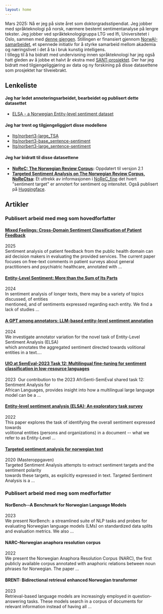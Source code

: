 ```yaml
---
layout: home
---
```


Mars 2025: Nå er jeg på siste året som doktorgradsstipendiat. Jeg jobber med språkteknologi på norsk, nærmere bestemt sentimentanalyse på lengre tekster. Jeg jobber ved språkteknologigruppa LTG ved Ifi, Universitetet i Oslo, sammen med [denne gjengen](https://www.mn.uio.no/ifi/english/research/groups/ltg/). Stillingen er finansiert gjennom [NorwAI-samarbeidet](https://www.ntnu.edu/norwai), et spennede initiativ for å styrke samarbeid mellom akademia og næringslivet i det å ta i bruk kunstig intelligens.  
I tillegg til å ha bidratt med undervisning innen språkteknologi har jeg også hatt gleden av å jobbe et halvt år ekstra med [SANT-prosjektet](https://www.mn.uio.no/ifi/english/research/projects/sant/). Der har jeg bidratt med tilgjengeliggjøring av data og ny forskining på disse datasettene som prosjektet har tilveiebrakt.

## Lenkeliste

#### Jeg har ledet annoteringsarbeidet, bearbeidet og publisert dette datasettet
- [ELSA - a Norwegian Entity-level sentiment dataset](https://github.com/ltgoslo/ELSA)

#### Jeg har trent og tilgjengeliggjort disse modellene
- [ltg/norbert3-large_TSA](https://huggingface.co/ltg/norbert3-large_TSA)
- [ltg/norbert3-base_sentence-sentiment](https://huggingface.co/ltg/norbert3-base_sentence-sentiment)
- [ltg/norbert3-large_sentence-sentiment](https://huggingface.co/ltg/norbert3-large_sentence-sentiment)

#### Jeg har bidratt til disse datasettene
- **[NoReC: The Norwegian Review Corpus](https://github.com/ltgoslo/norec):** Oppdatert til versjon 2.1
- **[Targeted Sentiment Analysis on The Norwegian Review Corpus, NoReCtsa](https://github.com/ltgoslo/norec_tsa):** Et uttrekk av informasjonen i [NoReC_fine](https://github.com/ltgoslo/norec_fine) det hvert "sentiment target" er annotert for sentiment og intensitet. Også publisert på [Huggingface](https://huggingface.co/datasets/ltg/norec_tsa).

## Artikler
### Publisert arbeid med meg som hovedforfatter

#### [Mixed Feelings: Cross-Domain Sentiment Classification of Patient Feedback](https://hdl.handle.net/10062/107250)
2025  
Sentiment analysis of patient feedback from the public health domain can aid decision makers in evaluating the provided services. The current paper focuses on free-text comments in patient surveys about general practitioners and psychiatric healthcare, annotated with ...

#### [Entity-Level Sentiment: More than the Sum of Its Parts](https://arxiv.org/abs/2407.03916)
2024  
In sentiment analysis of longer texts, there may be a variety of topics discussed, of entities  
mentioned, and of sentiments expressed regarding each entity. We find a lack of studies ...

#### [A GPT among annotators: LLM-based entity-level sentiment annotation](https://aclanthology.org/2024.law-1.13/)
2024  
We investigate annotator variation for the novel task of Entity-Level Sentiment Analysis (ELSA)  
which annotates the aggregated sentiment directed towards volitional entities in a text....

#### [UIO at SemEval-2023 Task 12: Multilingual fine-tuning for sentiment classification in low-resource languages](https://aclanthology.org/2023.semeval-1.144/)
2023 
Our contribution to the 2023 AfriSenti-SemEval shared task 12: Sentiment Analysis for  
African Languages, provides insight into how a multilingual large language model can be a ...

#### [Entity-level sentiment analysis (ELSA): An exploratory task survey](https://aclanthology.org/2022.coling-1.589/)
2022  
This paper explores the task of identifying the overall sentiment expressed towards  
volitional entities (persons and organizations) in a document -- what we refer to as Entity-Level ...

#### [Targeted sentiment analysis for norwegian text](https://www.duo.uio.no/handle/10852/84291)
2020  (Masteroppgaven)  
Targeted Sentiment Analysis attempts to extract sentiment targets and the sentiment polarity  
towards these targets, as explicitly expressed in text. Targeted Sentiment Analysis is a ...

### Publisert arbeid med meg som medforfatter

#### NorBench--A Benchmark for Norwegian Language Models
2023  
We present NorBench: a streamlined suite of NLP tasks and probes for evaluating Norwegian
language models (LMs) on standardized data splits and evaluation metrics. We also ...

 
#### NARC–Norwegian anaphora resolution corpus
2022  
We present the Norwegian Anaphora Resolution Corpus (NARC), the first publicly available
corpus annotated with anaphoric relations between noun phrases for Norwegian. The paper ...


#### BRENT: Bidirectional retrieval enhanced Norwegian transformer
2023  
Retrieval-based language models are increasingly employed in question-answering tasks.
These models search in a corpus of documents for relevant information instead of having all ...
